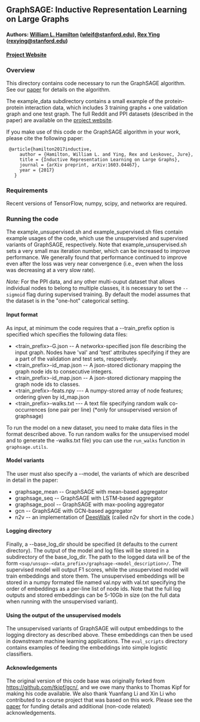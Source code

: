 ## GraphSAGE: Inductive Representation Learning on Large Graphs

#### Authors: [William L. Hamilton](http://stanford.edu/~wleif) (wleif@stanford.edu), [Rex Ying](http://joy-of-thinking.weebly.com/) (rexying@stanford.edu)
#### [Project Website](http://snap.stanford.edu/graphsage/)


### Overview

This directory contains code necessary to run the GraphSAGE algorithm.
See our [paper](https://arxiv.org/pdf/1706.02216.pdf) for details on the algorithm.

The example_data subdirectory contains a small example of the protein-protein interaction data,
which includes 3 training graphs + one validation graph and one test graph.
The full Reddit and PPI datasets (described in the paper) are available on the [project website](http://snap.stanford.edu/graphsage/).

If you make use of this code or the GraphSAGE algorithm in your work, please cite the following paper: 

     @article{hamilton2017inductive,
	     author = {Hamilton, William L. and Ying, Rex and Leskovec, Jure},
	     title = {Inductive Representation Learning on Large Graphs},
	     journal = {arXiv preprint, arXiv:1603.04467},
	     year = {2017}
	   }

### Requirements

Recent versions of TensorFlow, numpy, scipy, and networkx are required.

### Running the code

The example_unsupervised.sh and example_supervised.sh files contain example usages of the code, which use the unsupervised and supervised variants of GraphSAGE, respectively.
Note that example_unsupervised.sh sets a very small max iteration number, which can be increased to improve performance.
We generally found that performance continued to improve even after the loss was very near convergence (i.e., even when the loss was decreasing at a very slow rate). 

*Note:* For the PPI data, and any other multi-ouput dataset that allows individual nodes to belong to multiple classes, it is necessary to set the `--sigmoid` flag during supervised training. By default the model assumes that the dataset is in the "one-hot" categorical setting. 

#### Input format
As input, at minimum the code requires that a --train_prefix option is specified which specifies the following data files:

* <train_prefix>-G.json -- A networkx-specified json file describing the input graph. Nodes have 'val' and 'test' attributes specifying if they are a part of the validation and test sets, respectively. 
* <train_prefix>-id_map.json -- A json-stored dictionary mapping the graph node ids to consecutive integers.
* <train_prefix>-id_map.json -- A json-stored dictionary mapping the graph node ids to classes.
* <train_prefix>-feats.npy --- A numpy-stored array of node features; ordering given by id_map.json
* <train_prefix>-walks.txt --- A text file specifying random walk co-occurrences (one pair per line) (*only for unsupervised version of graphsage)

To run the model on a new dataset, you need to make data files in the format described above. 
To run random walks for the unsupervised model and to generate the <prefix>-walks.txt file)
you can use the `run_walks` function in `graphsage.utils`.



#### Model variants 
The user must also specify a --model, the variants of which are described in detail in the paper:
* graphsage_mean -- GraphSAGE with mean-based aggregator
* graphsage_seq -- GraphSAGE with LSTM-based aggregator
* graphsage_pool -- GraphSAGE with max-pooling aggregator
* gcn -- GraphSAGE with GCN-based aggregator
* n2v -- an implementation of [DeepWalk](https://arxiv.org/abs/1403.6652) (called n2v for short in the code.)

#### Logging directory
Finally, a --base_log_dir should be specified (it defaults to the current directory). 
The output of the model and log files will be stored in a subdirectory of the base_log_dir.
The path to the logged data will be of the form `<sup/unsup>-<data_prefix>/graphsage-<model_description>/`.
The supervised model will output F1 scores, while the unsupervised model will train embeddings and store them.
The unsupervised embeddings will be stored in a numpy formated file named val.npy with val.txt specifying the order of embeddings as a per-line list of node ids.
Note that the full log outputs and stored embeddings can be 5-10Gb in size (on the full data when running with the unsupervised variant).

#### Using the output of the unsupervised models

The unsupervised variants of GraphSAGE will output embeddings to the logging directory as described above.
These embeddings can then be used in downstream machine learning applications.
The `eval_scripts` directory contains examples of feeding the embeddings into simple logistic classifiers.

#### Acknowledgements

The original version of this code base was originally forked from https://github.com/tkipf/gcn/, and we owe many thanks to Thomas Kipf for making his code available.
We also thank Yuanfang Li and Xin Li who contributed to a course project that was based on this work. 
Please see the [paper](https://arxiv.org/pdf/1706.02216.pdf) for funding details and additional (non-code related) acknowledgements. 
